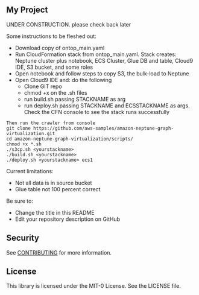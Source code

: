 ## My Project

UNDER CONSTRUCTION. please check back later

Some instructions to be fleshed out:
- Download copy of ontop_main.yaml
- Run CloudFormation stack from ontop_main.yaml. Stack creates: Neptune cluster plus notebook, ECS Cluster, Glue DB and table, Cloud9 IDE, S3 bucket, and some roles
- Open notebook and follow steps to copy S3, the bulk-load to Neptune
- Open Cloud9 IDE and: do the following
	- Clone GIT repo
	- chmod +x on the .sh files
	- run build.sh passing STACKNAME as arg
	- run deploy.sh passing STACKNAME and ECSSTACKNAME as args. Check the CFN console to see the stack runs successfully

```
Then run the crawler from console
git clone https://github.com/aws-samples/amazon-neptune-graph-virtualization.git
cd amazon-neptune-graph-virtualization/scripts/
chmod +x *.sh
./s3cp.sh <yourstackname>
./build.sh <yourstackname>
./deploy.sh <yourstackname> ecs1
```

Current limitations:
- Not all data is in source bucket
- Glue table not 100 percent correct


Be sure to:

* Change the title in this README
* Edit your repository description on GitHub

## Security

See [CONTRIBUTING](CONTRIBUTING.md#security-issue-notifications) for more information.

## License

This library is licensed under the MIT-0 License. See the LICENSE file.

